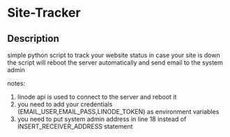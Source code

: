 # Site-Tracker

## Description 

simple python script to track your website status in case your site is down the script will reboot the server automatically 
and send email to the system admin


notes:
  1. linode api is used to connect to the server and reboot it
  1. you need to add your credentials (EMAIL_USER,EMAIL_PASS,LINODE_TOKEN) as environment variables
  1. you need to put system admin address in line 18 instead of INSERT_RECEIVER_ADDRESS statement
